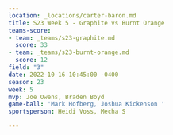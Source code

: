 ```yaml
---
location: _locations/carter-baron.md
title: S23 Week 5 - Graphite vs Burnt Orange
teams-score:
- team: _teams/s23-graphite.md
  score: 33
- team: _teams/s23-burnt-orange.md
  score: 12
field: "3"
date: 2022-10-16 10:45:00 -0400
season: 23
week: 5
mvp: Joe Owens, Braden Boyd
game-ball: 'Mark Hofberg, Joshua Kickenson '
sportsperson: Heidi Voss, Mecha S

---
```

